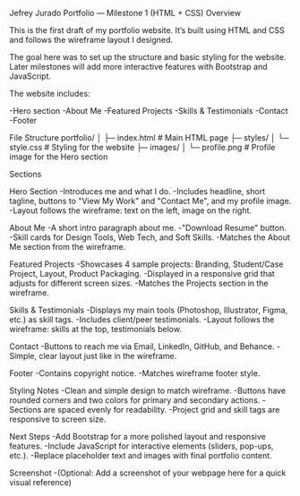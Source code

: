 Jefrey Jurado Portfolio — Milestone 1 (HTML + CSS)
Overview

This is the first draft of my portfolio website. It’s built using HTML and CSS and follows the wireframe layout I designed.

The goal here was to set up the structure and basic styling for the website. Later milestones will add more interactive features with Bootstrap and JavaScript.

The website includes:

-Hero section
-About Me
-Featured Projects
-Skills & Testimonials
-Contact
-Footer

File Structure
portfolio/
│
├─ index.html          # Main HTML page
├─ styles/
│   └─ style.css       # Styling for the website
├─ images/
│   └─ profile.png     # Profile image for the Hero section

Sections

Hero Section
-Introduces me and what I do.
-Includes headline, short tagline, buttons to "View My Work" and "Contact Me", and my profile image.
-Layout follows the wireframe: text on the left, image on the right.

About Me
-A short intro paragraph about me.
-"Download Resume" button.
-Skill cards for Design Tools, Web Tech, and Soft Skills.
-Matches the About Me section from the wireframe.

Featured Projects
-Showcases 4 sample projects: Branding, Student/Case Project, Layout, Product Packaging.
-Displayed in a responsive grid that adjusts for different screen sizes.
-Matches the Projects section in the wireframe.

Skills & Testimonials
-Displays my main tools (Photoshop, Illustrator, Figma, etc.) as skill tags.
-Includes client/peer testimonials.
-Layout follows the wireframe: skills at the top, testimonials below.

Contact
-Buttons to reach me via Email, LinkedIn, GitHub, and Behance.
-Simple, clear layout just like in the wireframe.

Footer
-Contains copyright notice.
-Matches wireframe footer style.

Styling Notes
-Clean and simple design to match wireframe.
-Buttons have rounded corners and two colors for primary and secondary actions.
-Sections are spaced evenly for readability.
-Project grid and skill tags are responsive to screen size.

Next Steps
-Add Bootstrap for a more polished layout and responsive features.
-Include JavaScript for interactive elements (sliders, pop-ups, etc.).
-Replace placeholder text and images with final portfolio content.

Screenshot
-(Optional: Add a screenshot of your webpage here for a quick visual reference)